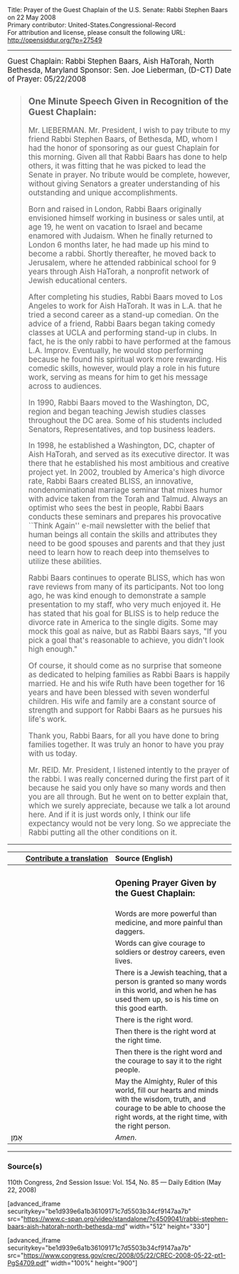 <html>
<head></head>
<body>
Title: Prayer of the Guest Chaplain of the U.S. Senate: Rabbi Stephen Baars on 22 May 2008<br />
Primary contributor: United-States.Congressional-Record<br />
For attribution and license, please consult the following URL: <a href="http://opensiddur.org/?p=27549">http://opensiddur.org/?p=27549</a>
<p />
<hr />

<div class="english" style="font-size:1.2em;">
Guest Chaplain: Rabbi Stephen Baars, Aish HaTorah, North Bethesda, Maryland
Sponsor: Sen. Joe Lieberman, (D-CT)
Date of Prayer: 05/22/2008

<blockquote>
<h3>One Minute Speech Given in Recognition of the Guest Chaplain:</h3>

Mr. LIEBERMAN. Mr. President, I wish to pay tribute to my friend Rabbi Stephen Baars, of Bethesda, MD, whom I had the honor of sponsoring as our guest Chaplain for this morning. Given all that Rabbi Baars has done to help others, it was fitting that he was picked to lead the Senate in prayer. No tribute would be complete, however, without giving Senators a greater understanding of his outstanding and unique accomplishments.

Born and raised in London, Rabbi Baars originally envisioned himself working in business or sales until, at age 19, he went on vacation to Israel and became enamored with Judaism. When he finally returned to London 6 months later, he had made up his mind to become a rabbi. Shortly thereafter, he moved back to Jerusalem, where he attended rabbinical school for 9 years through Aish HaTorah, a nonprofit network of Jewish educational centers.
  
After completing his studies, Rabbi Baars moved to Los Angeles to work for Aish HaTorah. It was in L.A. that he tried a second career as a stand-up comedian. On the advice of a friend, Rabbi Baars began taking comedy classes at UCLA and performing stand-up in clubs. In fact, he is the only rabbi to have performed at the famous L.A. Improv. Eventually, he would stop performing because he found his spiritual work more rewarding. His comedic skills, however, would play a role in his future work, serving as means for him to get his message across to audiences.

In 1990, Rabbi Baars moved to the Washington, DC, region and began teaching Jewish studies classes throughout the DC area. Some of his students included Senators, Representatives, and top business leaders. 

In 1998, he established a Washington, DC, chapter of Aish HaTorah, and served as its executive director. It was there that he established his most ambitious and creative project yet. In 2002, troubled by America's high divorce rate, Rabbi Baars created BLISS, an innovative, nondenominational marriage seminar that mixes humor with advice taken from the Torah and Talmud. Always an optimist who sees the best in people, Rabbi Baars conducts these seminars and prepares his provocative ``Think Again'' e-mail newsletter with the belief that human beings all contain the skills and attributes they need to be good spouses and parents and that they just need to learn how to reach deep into themselves to utilize these abilities.

Rabbi Baars continues to operate BLISS, which has won rave reviews from many of its participants. Not too long ago, he was kind enough to demonstrate a sample presentation to my staff, who very much enjoyed it. He has stated that his goal for BLISS is to help reduce the divorce rate in America to the single digits. Some may mock this goal as naive, but as Rabbi Baars says, "If you pick a goal that's reasonable to achieve, you didn't look high enough."

Of course, it should come as no surprise that someone as dedicated to helping families as Rabbi Baars is happily married. He and his wife Ruth have been together for 16 years and have been blessed with seven wonderful children. His wife and family are a constant source of strength and support for Rabbi Baars as he pursues his life's work.

Thank you, Rabbi Baars, for all you have done to bring families together. It was truly an honor to have you pray with us today.

Mr. REID. Mr. President, I listened intently to the prayer of the rabbi. I was really concerned during the first part of it because he said you only have so many words and then you are all through. But he went on to better explain that, which we surely appreciate, because we talk a lot around here. And if it is just words only, I think our life expectancy would not be very long. So we appreciate the Rabbi putting all the other conditions on it.
</blockquote>
</div>

<hr />

<table style="margin-left: auto;margin-right: auto;" class="draggable">
<thead><tr><th id="x" style="text-align: right;"><a href="/contributing/upload/">Contribute a translation</a></th><th style="text-align: left;">Source (English)</th></tr></thead>
<tbody>
<tr><td style="vertical-align:top;" width="46%">
<div class="liturgy"><span lang="he">

</span></div></td>
 
<td style="vertical-align:top;" width="53%">
<div class="english">
<h3>Opening Prayer Given by the Guest Chaplain:</h3>
</div></td></tr>

<tr><td style="vertical-align:top;" width="46%">
<div class="liturgy"><span lang="he">

</span></div></td>
 
<td style="vertical-align:top;" width="53%">
<div class="english">
Words are more powerful than medicine, 
and more painful than daggers.
</div></td></tr>


<tr><td style="vertical-align:top;" width="46%">
<div class="liturgy"><span lang="he">

</span></div></td>
 
<td style="vertical-align:top;" width="53%">
<div class="english">
Words can give courage to soldiers 
or destroy careers, 
even lives.
</div></td></tr>


<tr><td style="vertical-align:top;" width="46%">
<div class="liturgy"><span lang="he">

</span></div></td>
 
<td style="vertical-align:top;" width="53%">
<div class="english">
There is a Jewish teaching, 
that a person is granted so many words in this world, 
and when he has used them up, 
so is his time on this good earth.
</div></td></tr>


<tr><td style="vertical-align:top;" width="46%">
<div class="liturgy"><span lang="he">

</span></div></td>
 
<td style="vertical-align:top;" width="53%">
<div class="english">
There is the right word.
</div></td></tr>


<tr><td style="vertical-align:top;" width="46%">
<div class="liturgy"><span lang="he">

</span></div></td>
 
<td style="vertical-align:top;" width="53%">
<div class="english">
Then there is the right word 
at the right time.
</div></td></tr>


<tr><td style="vertical-align:top;" width="46%">
<div class="liturgy"><span lang="he">

</span></div></td>
 
<td style="vertical-align:top;" width="53%">
<div class="english">
Then there is the right word 
and the courage to say it 
to the right people.
</div></td></tr>


<tr><td style="vertical-align:top;" width="46%">
<div class="liturgy"><span lang="he">

</span></div></td>
 
<td style="vertical-align:top;" width="53%">
<div class="english">
May the Almighty, Ruler of this world, 
fill our hearts and minds 
with the wisdom, 
truth, 
and courage 
to be able to choose the right words, 
at the right time, 
with the right person. 
</div></td></tr>


<tr><td style="vertical-align:top;" width="46%">
<div class="liturgy"><span lang="he">
אָמֵן׃
</span></div></td>
 
<td style="vertical-align:top;" width="53%">
<div class="english">
<em>Amen</em>.
</div></td></tr>
</tbody></table>

<hr />

<h3>Source(s)</h3>

110th Congress, 2nd Session
Issue: Vol. 154, No. 85 — Daily Edition (May 22, 2008)

[advanced_iframe securitykey="be1d939e6a1b36109171c7d5503b34cf9147aa7b" src="https://www.c-span.org/video/standalone/?c4509041/rabbi-stephen-baars-aish-hatorah-north-bethesda-md" width="512" height="330"]

[advanced_iframe securitykey="be1d939e6a1b36109171c7d5503b34cf9147aa7b" src="https://www.congress.gov/crec/2008/05/22/CREC-2008-05-22-pt1-PgS4709.pdf" width="100%" height="900"]
</body>
</html>